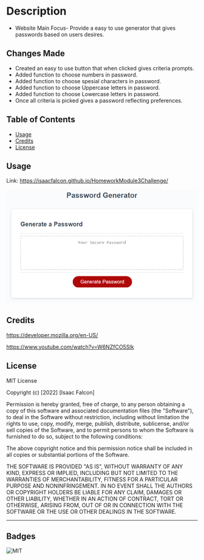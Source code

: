 # Description

- Website Main Focus- Provide a easy to use generator that gives passwords based on users desires.

## Changes Made

- Created an easy to use button that when clicked gives criteria prompts.
- Added function to choose numbers in password.
- Added function to choose spesial characters in password.
- Added function to choose Uppercase letters in password.
- Added function to choose Lowercase letters in password.
- Once all criteria is picked gives a password reflecting preferences.

## Table of Contents

- [Usage](#usage)
- [Credits](#credits)
- [License](#license)

## Usage

Link: https://isaacfalcon.github.io/HomeworkModule3Challenge/

![alt Website Screenshot](assets/images/preview.png)

## Credits

https://developer.mozilla.org/en-US/

https://www.youtube.com/watch?v=W6NZfCO5SIk



## License

MIT License

Copyright (c) [2022] [Isaac Falcon]

Permission is hereby granted, free of charge, to any person obtaining a copy
of this software and associated documentation files (the "Software"), to deal
in the Software without restriction, including without limitation the rights
to use, copy, modify, merge, publish, distribute, sublicense, and/or sell
copies of the Software, and to permit persons to whom the Software is
furnished to do so, subject to the following conditions:

The above copyright notice and this permission notice shall be included in all
copies or substantial portions of the Software.

THE SOFTWARE IS PROVIDED "AS IS", WITHOUT WARRANTY OF ANY KIND, EXPRESS OR
IMPLIED, INCLUDING BUT NOT LIMITED TO THE WARRANTIES OF MERCHANTABILITY,
FITNESS FOR A PARTICULAR PURPOSE AND NONINFRINGEMENT. IN NO EVENT SHALL THE
AUTHORS OR COPYRIGHT HOLDERS BE LIABLE FOR ANY CLAIM, DAMAGES OR OTHER
LIABILITY, WHETHER IN AN ACTION OF CONTRACT, TORT OR OTHERWISE, ARISING FROM,
OUT OF OR IN CONNECTION WITH THE SOFTWARE OR THE USE OR OTHER DEALINGS IN THE
SOFTWARE.

---

## Badges

![MIT](https://img.shields.io/apm/l/vim-mode)

